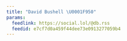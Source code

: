 ```yaml
---
title: "David Bushell \U0001F950"
params:
  feedlink: https://social.lol/@db.rss
  feedid: e7cf7d0a459f44dee73e0913277059b4
---
```

